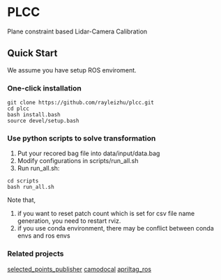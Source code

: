 # PLCC
Plane constraint based Lidar-Camera Calibration

## Quick Start
We assume you have setup ROS enviroment.

### One-click installation

```
git clone https://github.com/rayleizhu/plcc.git
cd plcc
bash install.bash
source devel/setup.bash
```

### Use python scripts to solve transformation
1. Put your recored bag file into data/input/data.bag
2. Modify configurations in scripts/run_all.sh
3. Run run_all.sh:
```
cd scripts
bash run_all.sh
```

Note that,  
1. if you want to reset patch count which is set for csv file name generation, you need to restart rviz.
2. if you use conda environment, there may be conflict between conda envs and ros envs

### Related projects
[selected_points_publisher](https://github.com/tu-rbo/turbo-ros-pkg)
[camodocal](https://github.com/hengli/camodocal)
[apriltag_ros](https://github.com/AprilRobotics/apriltag_ros)